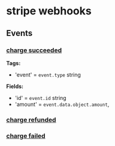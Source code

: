 # stripe webhooks

## Events

### [charge succeeded](https://stripe.com/docs/api#event_types-charge.succeeded)

**Tags:**
* 'event' = `event.type` string

**Fields:**
* 'id' = `event.id` string
* 'amount' = `event.data.object.amount`,

### [charge refunded](https://stripe.com/docs/api#event_types-charge.refunded)

### [charge failed](https://stripe.com/docs/api#event_types-charge.failed)
